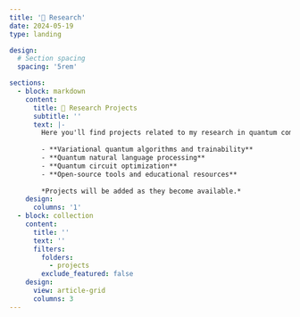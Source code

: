 ```yaml
---
title: '🚀 Research'
date: 2024-05-19
type: landing

design:
  # Section spacing
  spacing: '5rem'

sections:
  - block: markdown
    content:
      title: 🚀 Research Projects
      subtitle: ''
      text: |-
        Here you'll find projects related to my research in quantum computing, machine learning, and quantum algorithms. This includes implementations, experiments, and explorations in:
        
        - **Variational quantum algorithms and trainability**
        - **Quantum natural language processing**
        - **Quantum circuit optimization**
        - **Open-source tools and educational resources**
        
        *Projects will be added as they become available.*
    design:
      columns: '1'
  - block: collection
    content:
      title: ''
      text: ''
      filters:
        folders:
          - projects
        exclude_featured: false
    design:
      view: article-grid
      columns: 3
---
```

